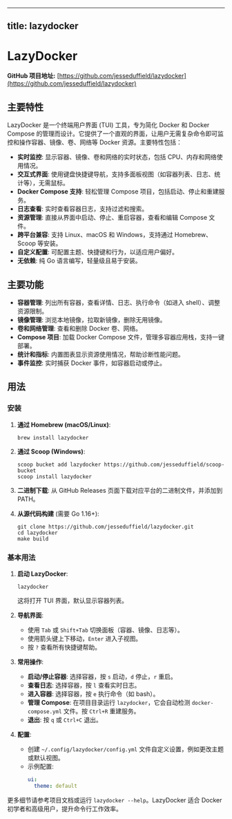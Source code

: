 
---
title: lazydocker
---

# LazyDocker

**GitHub 项目地址:** [https://github.com/jesseduffield/lazydocker](https://github.com/jesseduffield/lazydocker)

## 主要特性

LazyDocker 是一个终端用户界面 (TUI) 工具，专为简化 Docker 和 Docker Compose 的管理而设计。它提供了一个直观的界面，让用户无需复杂命令即可监控和操作容器、镜像、卷、网络等 Docker 资源。主要特性包括：

- **实时监控**: 显示容器、镜像、卷和网络的实时状态，包括 CPU、内存和网络使用情况。
- **交互式界面**: 使用键盘快捷键导航，支持多面板视图（如容器列表、日志、统计等），无需鼠标。
- **Docker Compose 支持**: 轻松管理 Compose 项目，包括启动、停止和重建服务。
- **日志查看**: 实时查看容器日志，支持过滤和搜索。
- **资源管理**: 直接从界面中启动、停止、重启容器，查看和编辑 Compose 文件。
- **跨平台兼容**: 支持 Linux、macOS 和 Windows，支持通过 Homebrew、Scoop 等安装。
- **自定义配置**: 可配置主题、快捷键和行为，以适应用户偏好。
- **无依赖**: 纯 Go 语言编写，轻量级且易于安装。

## 主要功能

- **容器管理**: 列出所有容器，查看详情、日志、执行命令（如进入 shell）、调整资源限制。
- **镜像管理**: 浏览本地镜像，拉取新镜像，删除无用镜像。
- **卷和网络管理**: 查看和删除 Docker 卷、网络。
- **Compose 项目**: 加载 Docker Compose 文件，管理多容器应用栈，支持一键部署。
- **统计和指标**: 内置图表显示资源使用情况，帮助诊断性能问题。
- **事件监控**: 实时捕获 Docker 事件，如容器启动或停止。

## 用法

### 安装

1. **通过 Homebrew (macOS/Linux)**:
   ```
   brew install lazydocker
   ```

2. **通过 Scoop (Windows)**:
   ```
   scoop bucket add lazydocker https://github.com/jesseduffield/scoop-bucket
   scoop install lazydocker
   ```

3. **二进制下载**: 从 GitHub Releases 页面下载对应平台的二进制文件，并添加到 PATH。

4. **从源代码构建** (需要 Go 1.16+):
   ```
   git clone https://github.com/jesseduffield/lazydocker.git
   cd lazydocker
   make build
   ```

### 基本用法

1. **启动 LazyDocker**:
   ```
   lazydocker
   ```
   这将打开 TUI 界面，默认显示容器列表。

2. **导航界面**:
   - 使用 `Tab` 或 `Shift+Tab` 切换面板（容器、镜像、日志等）。
   - 使用箭头键上下移动，`Enter` 进入子视图。
   - 按 `?` 查看所有快捷键帮助。

3. **常用操作**:
   - **启动/停止容器**: 选择容器，按 `s` 启动，`d` 停止，`r` 重启。
   - **查看日志**: 选择容器，按 `l` 查看实时日志。
   - **进入容器**: 选择容器，按 `e` 执行命令（如 bash）。
   - **管理 Compose**: 在项目目录运行 `lazydocker`，它会自动检测 `docker-compose.yml` 文件。按 `Ctrl+R` 重建服务。
   - **退出**: 按 `q` 或 `Ctrl+C` 退出。

4. **配置**:
   - 创建 `~/.config/lazydocker/config.yml` 文件自定义设置，例如更改主题或默认视图。
   - 示例配置:
     ```yaml
     ui:
       theme: default
     ```

更多细节请参考项目文档或运行 `lazydocker --help`。LazyDocker 适合 Docker 初学者和高级用户，提升命令行工作效率。